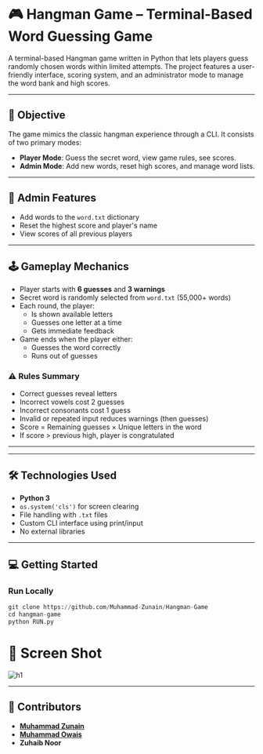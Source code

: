
# 🎮 Hangman Game – Terminal-Based Word Guessing Game

A terminal-based Hangman game written in Python that lets players guess randomly chosen words within limited attempts. The project features a user-friendly interface, scoring system, and an administrator mode to manage the word bank and high scores.

---

## 🎯 Objective

The game mimics the classic hangman experience through a CLI. It consists of two primary modes:

- **Player Mode**: Guess the secret word, view game rules, see scores.
- **Admin Mode**: Add new words, reset high scores, and manage word lists.

---

## 🔐 Admin Features

- Add words to the `word.txt` dictionary
- Reset the highest score and player's name
- View scores of all previous players

---

## 🕹️ Gameplay Mechanics

- Player starts with **6 guesses** and **3 warnings**
- Secret word is randomly selected from `word.txt` (55,000+ words)
- Each round, the player:
  - Is shown available letters
  - Guesses one letter at a time
  - Gets immediate feedback
- Game ends when the player either:
  - Guesses the word correctly
  - Runs out of guesses

### ⚠️ Rules Summary

-  Correct guesses reveal letters
-  Incorrect vowels cost 2 guesses
-  Incorrect consonants cost 1 guess
-  Invalid or repeated input reduces warnings (then guesses)
-  Score = Remaining guesses × Unique letters in the word
-  If score > previous high, player is congratulated

---
---

## 🛠 Technologies Used

- **Python 3**
- `os.system('cls')` for screen clearing
- File handling with `.txt` files
- Custom CLI interface using print/input
- No external libraries

---

## 💻 Getting Started

### Run Locally

```python
git clone https://github.com/Muhammad-Zunain/Hangman-Game
cd hangman-game
python RUN.py
```


# 📸 Screen Shot

![h1](https://github.com/Muhammad-Zunain/Hangman-Game/assets/146370860/8be267af-0e22-4c8a-af32-816478d6ec68)

---
## 🤝 Contributors
- [**Muhammad Zunain**](https://github.com/Muhammad-Zunain)
- [**Muhammad Owais**](https://github.com/MuhammadOwais03)
- **Zuhaib Noor**


